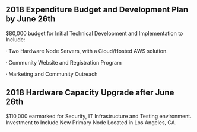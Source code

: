 ## 2018 Expenditure Budget and Development Plan by June 26th

$80,000 budget for Initial Technical Development and Implementation to Include:

· Two Hardware Node Servers, with a Cloud/Hosted AWS solution.

· Community Website and Registration Program

· Marketing and Community Outreach

## 2018 Hardware Capacity Upgrade after June 26th
$110,000 earmarked for Security, IT Infrastructure and Testing environment. Investment to Include New Primary Node Located in Los Angeles, CA.
